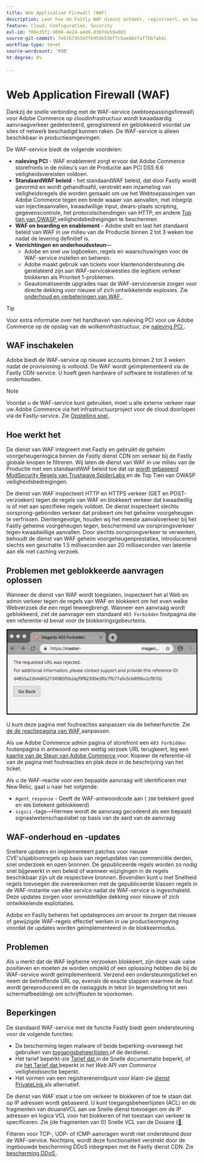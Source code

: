 ```yaml
---
title: Web Application Firewall (WAF)
description: Leer hoe de Fastly WAF dienst ontdekt, registreert, en kwaadwillig verzoekverkeer blokkeert alvorens het het netwerk of de plaatsen van Adobe Commerce kan beschadigen.
feature: Cloud, Configuration, Security
exl-id: f00e35f2-9800-4e24-a4d0-d36fde59a003
source-git-commit: 7e61673b343fb954b53bf7cbae88efaf7bbfab4c
workflow-type: tm+mt
source-wordcount: '930'
ht-degree: 0%

---
```


# Web Application Firewall (WAF)

Dankzij de snelle verbinding met de WAF-service (webtoepassingsfirewall) voor Adobe Commerce op cloudinfrastructuur wordt kwaadaardig aanvraagverkeer gedetecteerd, geregistreerd en geblokkeerd voordat uw sites of netwerk beschadigd kunnen raken. De WAF-service is alleen beschikbaar in productieomgevingen.

De WAF-service biedt de volgende voordelen:

- **naleving PCI** - WAF enablement zorgt ervoor dat Adobe Commerce storefronts in de milieu&#39;s van de Productie aan PCI DSS 6.6 veiligheidsvereisten voldoen.
- **StandaardWAF beleid** - het standaardWAF beleid, dat door Fastly wordt gevormd en wordt gehandhaafd, verstrekt een inzameling van veiligheidsregels die worden gemaakt om uw het Webtoepassingen van Adobe Commerce tegen een brede waaier van aanvallen, met inbegrip van injectieaanvallen, kwaadwillige input, dwars-plaats scripting, gegevenscontrole, het protocolschendingen van HTTP, en andere [ Top tien van OWASP ](https://owasp.org/www-project-top-ten/) veiligheidsbedreigingen te beschermen.
- **WAF on boarding en enablement** - Adobe stelt en laat het standaard beleid van WAF in uw milieu van de Productie binnen 2 tot 3 weken toe nadat de levering definitief is.
- **Verrichtingen en onderhoudssteun**—
   - Adobe en snel uw logboeken, regels en waarschuwingen voor de WAF-service instellen en beheren.
   - Adobe maakt gebruik van tickets voor klantenondersteuning die gerelateerd zijn aan WAF-servicekwesties die legitiem verkeer blokkeren als Prioriteit 1-problemen.
   - Geautomatiseerde upgrades naar de WAF-serviceversie zorgen voor directe dekking voor nieuwe of zich ontwikkelende explosies. Zie [ onderhoud en verbeteringen van WAF ](#waf-maintenance-and-updates).

>[!TIP]
>
>Voor extra informatie over het handhaven van naleving PCI voor uw Adobe Commerce op de opslag van de wolkeninfrastructuur, zie [ naleving PCI ](https://business.adobe.com/products/magento/pci-compliance.html).

## WAF inschakelen

Adobe biedt de WAF-service op nieuwe accounts binnen 2 tot 3 weken nadat de provisioning is voltooid. De WAF wordt geïmplementeerd via de Fastly CDN-service. U hoeft geen hardware of software te installeren of te onderhouden.

>[!NOTE]
>
>Voordat u de WAF-service kunt gebruiken, moet u alle externe verkeer naar uw Adobe Commerce via het infrastructuurproject voor de cloud doorlopen via de Fastly-service. Zie [ Opstelling snel ](fastly-configuration.md).

## Hoe werkt het

De dienst van WAF integreert met Fastly en gebruikt de geheim voorgeheugenlogica binnen de Fastly dienst CDN om verkeer bij de Fastly globale knopen te filtreren. Wij laten de dienst van WAF in uw milieu van de Productie met een standaardWAF beleid toe dat op [ wordt gebaseerd ModSecurity Regels van Trustwave SpiderLabs ](https://github.com/owasp-modsecurity/ModSecurity) en de Top Tien van OWASP veiligheidsbedreigingen.

De dienst van WAF inspecteert HTTP en HTTPS verkeer (GET en POST- verzoeken) tegen de regels van WAF en blokkeert verkeer dat kwaadwillig is of niet aan specifieke regels voldoet. De dienst inspecteert slechts oorsprong-gebonden verkeer dat probeert om het geheime voorgeheugen te verfrissen. Dientengevolge, houden wij het meeste aanvalsverkeer bij het Fastly geheime voorgeheugen tegen, beschermend uw oorsprongsverkeer tegen kwaadwillige aanvallen. Door slechts oorsprongverkeer te verwerken, behoudt de dienst van WAF geheim voorgeheugenprestaties, introducerend slechts een geschatte 1.5 milliseconden aan 20 milliseconden van latentie aan elk niet caching verzoek.

## Problemen met geblokkeerde aanvragen oplossen

Wanneer de dienst van WAF wordt toegelaten, inspecteert het al Web en admin verkeer tegen de regels van WAF en blokkeert om het even welke Webverzoek die een regel teweegbrengt. Wanneer een aanvraag wordt geblokkeerd, ziet de aanvrager een standaard `403 Forbidden` foutpagina die een referentie-id bevat voor de blokkeringsgebeurtenis.

![ de foutenpagina van WAF ](../../assets/cdn/fastly-waf-403-error.png)

U kunt deze pagina met foutreacties aanpassen via de beheerfunctie. Zie [ de de reactiepagina van WAF ](fastly-custom-response.md#customize-the-waf-error-page) aanpassen.

Als uw Adobe Commerce admin pagina of storefront een `403 Forbidden` foutenpagina in antwoord op een wettig verzoek URL terugkeert, leg een [ kaartje van de Steun van Adobe Commerce ](https://experienceleague.adobe.com/nl/docs/commerce-knowledge-base/kb/help-center-guide/magento-help-center-user-guide#support-case) voor. Kopieer de referentie-id van de pagina met foutreacties en plak deze in de beschrijving van het ticket.

Als u de WAF-reactie voor een bepaalde aanvraag wilt identificeren met New Relic, gaat u naar het volgende:

- `Agent_response` - Geeft de WAF-antwoordcode aan ( `200` betekent goed en `406` betekent geblokkeerd)
- `sigsci` -tags—Hiermee wordt de aanvraag gecodeerd als een bepaald signaalwetenschapslabel op basis van de aard van de aanvraag

## WAF-onderhoud en -updates

Snellere updates en implementeert patches voor nieuwe CVE&#39;s/sjabloonregels op basis van regelupdates van commerciële derden, snel onderzoek en open bronnen. De gepubliceerde regels worden zo nodig snel bijgewerkt in een beleid of wanneer wijzigingen in de regels beschikbaar zijn uit de respectieve bronnen. Bovendien kunt u met Snelheid regels toevoegen die overeenkomen met de gepubliceerde klassen regels in de WAF-instantie van elke service nadat de WAF-service is ingeschakeld. Deze updates zorgen voor onmiddellijke dekking voor nieuwe of zich ontwikkelende exploitaties.

Adobe en Fastly beheren het updateproces om ervoor te zorgen dat nieuwe of gewijzigde WAF-regels effectief werken in uw productieomgeving voordat de updates worden geïmplementeerd in de blokkeermodus.

## Problemen

Als u merkt dat de WAF legitieme verzoeken blokkeert, zijn deze vaak valse positieven en moeten ze worden omzeild of een oplossing hebben die bij de WAF-service wordt geïmplementeerd. Verzend een ondersteuningsticket en neem de betreffende URL op, evenals de exacte stappen waarmee de fout wordt gereproduceerd en de naslaggids in tekst (in tegenstelling tot een schermafbeelding) om schrijffouten te voorkomen.

## Beperkingen

De standaard WAF-service met de functie Fastly biedt geen ondersteuning voor de volgende functies:

- De bescherming tegen malware of beide beperking-overweegt het gebruiken van [ toegangsbeheerlijsten ](./fastly-vcl-allowlist.md) of de derdienst.
- Het tarief beperkt-zie [ Tarief dat ](https://github.com/fastly/fastly-magento2/blob/master/Documentation/Guides/RATE-LIMITING.md) in de Snelle documentatie beperkt, of zie [ het Tarief dat ](https://developer.adobe.com/commerce/webapi/get-started/rate-limiting/) beperkt in _het Web API van Commerce_ veiligheidssectie beperkt.
- Het vormen van een registrereneindpunt voor klant-zie [ dienst PrivateLink ](../development/privatelink-service.md) als alternatief.

De dienst van WAF staat u toe om verkeer te blokkeren of toe te staan dat op IP adressen wordt gebaseerd. U kunt toegangsbeheerlijsten (ACL) en de fragmenten van douaneVCL aan uw Snelle dienst toevoegen om de IP adressen en logica VCL voor het blokkeren of het toestaan van verkeer te specificeren. Zie {de fragmenten van 0} Snelle VCL van de Douane &lbrace;[&#128279;](fastly-vcl-custom-snippets.md).

Filteren voor TCP-, UDP- of ICMP-aanvragen wordt niet ondersteund door de WAF-service. Nochtans, wordt deze functionaliteit verstrekt door de ingebouwde bescherming DDoS inbegrepen met de Fastly dienst CDN. Zie [ bescherming DDoS ](fastly.md#ddos-protection).
